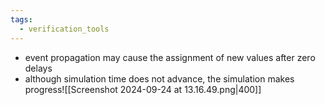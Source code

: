 ```yaml
---
tags:
  - verification_tools
---
```

- event propagation may cause the assignment of new values after zero delays
- although simulation time does not advance, the simulation makes progress![[Screenshot 2024-09-24 at 13.16.49.png|400]]